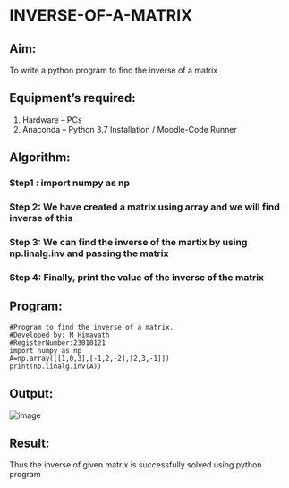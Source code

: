 # INVERSE-OF-A-MATRIX
## Aim:
To write a python program to find the inverse of a matrix
## Equipment’s required:
1. 	Hardware – PCs
2. 	Anaconda – Python 3.7 Installation / Moodle-Code Runner
## Algorithm:
### Step1 : import numpy as np
### Step 2: We have created a matrix using array and we will find inverse of this 
### Step 3: We can find the inverse of the martix by using np.linalg.inv and passing the matrix
### Step 4: Finally, print the value of the inverse of the matrix

## Program:
```
#Program to find the inverse of a matrix.
#Developed by: M Himavath
#RegisterNumber:23010121
import numpy as np
A=np.array([[1,0,3],[-1,2,-2],[2,3,-1]])
print(np.linalg.inv(A))
```
## Output:
![image](https://github.com/Himavath08/INVERSE-OF-A-MATRIX/assets/139110631/028a52b1-dd42-4807-898f-af7c570c33cc)

## Result:
Thus the inverse of given matrix is successfully solved using python program

